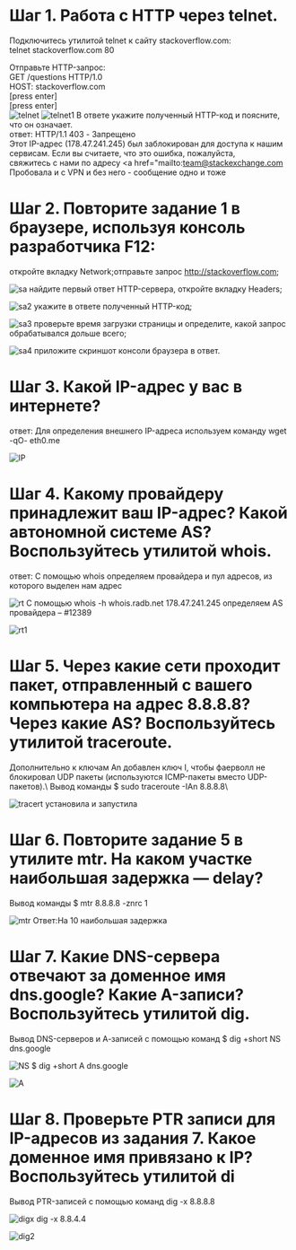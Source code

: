# Шаг 1. Работа c HTTP через telnet.
Подключитесь утилитой telnet к сайту stackoverflow.com:\
telnet stackoverflow.com 80

Отправьте HTTP-запрос:\
GET /questions HTTP/1.0\
HOST: stackoverflow.com\
[press enter]\
[press enter]\
![telnet](https://github.com/EVolgina/devops-netology13/blob/main/telnet.PNG)
![telnet1](https://github.com/EVolgina/devops-netology13/blob/main/telnet2.PNG)
В ответе укажите полученный HTTP-код и поясните, что он означает.\
ответ: HTTP/1.1 403 - Запрещено\
Этот IP-адрес (178.47.241.245) был заблокирован для доступа к нашим сервисам. Если вы считаете, что это ошибка, пожалуйста,\
свяжитесь с нами по адресу <a href="mailto:team@stackexchange.com
 Пробовала и с VPN и без него - сообщение одно и тоже

# Шаг 2. Повторите задание 1 в браузере, используя консоль разработчика F12:
откройте вкладку Network;отправьте запрос http://stackoverflow.com;

![sa](https://github.com/EVolgina/devops-netology13/blob/main/sait.JPG)
найдите первый ответ HTTP-сервера, откройте вкладку Headers;
 
![sa2](https://github.com/EVolgina/devops-netology13/blob/main/sai2.JPG)
укажите в ответе полученный HTTP-код;
 
![sa3](https://github.com/EVolgina/devops-netology13/blob/main/sai3.JPG)
проверьте время загрузки страницы и определите, какой запрос обрабатывался дольше всего;
 
![sa4](https://github.com/EVolgina/devops-netology13/blob/main/sai4.JPG)
приложите скриншот консоли браузера в ответ.
# Шаг 3. Какой IP-адрес у вас в интернете?
 ответ: Для определения внешнего IP-адреса используем команду wget -qO- eth0.me
 
![IP](https://github.com/EVolgina/devops-netology13/blob/main/IP.PNG)
# Шаг 4. Какому провайдеру принадлежит ваш IP-адрес? Какой автономной системе AS? Воспользуйтесь утилитой whois.
ответ: С помощью whois определяем провайдера и пул адресов, из которого выделен нам адрес
 
![rt](https://github.com/EVolgina/devops-netology13/blob/main/rt.PNG)
С помощью whois -h whois.radb.net 178.47.241.245 определяем AS провайдера – #12389
 
![rt1](https://github.com/EVolgina/devops-netology13/blob/main/rt12389.PNG)
# Шаг 5. Через какие сети проходит пакет, отправленный с вашего компьютера на адрес 8.8.8.8? Через какие AS? Воспользуйтесь утилитой traceroute.
Дополнительно к ключам An добавлен ключ I, чтобы фаерволл не блокировал UDP пакеты (используются ICMP-пакеты вместо UDP-пакетов).\ 
Вывод команды $ sudo traceroute -IAn 8.8.8.8\
 
![tracert](https://github.com/EVolgina/devops-netology13/blob/main/trasert.PNG)
установила и запустила
# Шаг 6. Повторите задание 5 в утилите mtr. На каком участке наибольшая задержка — delay?
Вывод команды $ mtr 8.8.8.8 -znrc 1
 
![mtr](https://github.com/EVolgina/devops-netology13/blob/main/mtr.PNG)
Ответ:На 10 наибольшая задержка
# Шаг 7. Какие DNS-сервера отвечают за доменное имя dns.google? Какие A-записи? Воспользуйтесь утилитой dig.
Вывод DNS-серверов и А-записей с помощью команд
$ dig +short NS dns.google  
 
![NS](https://github.com/EVolgina/devops-netology13/blob/main/dig.PNG)
$ dig +short A dns.google
 
![A](https://github.com/EVolgina/devops-netology13/blob/main/A.PNG)
# Шаг 8. Проверьте PTR записи для IP-адресов из задания 7. Какое доменное имя привязано к IP? Воспользуйтесь утилитой di
Вывод PTR-записей с помощью команд
 dig -x 8.8.8.8 
 
 ![digx](https://github.com/EVolgina/devops-netology13/blob/main/digx.PNG)
 dig -x 8.8.4.4
 
![dig2](https://github.com/EVolgina/devops-netology13/blob/main/dig2.PNG)
